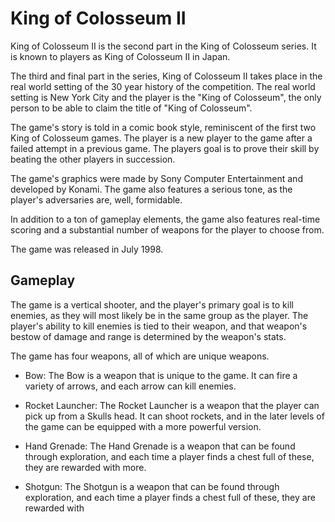 # King of Colosseum II

King of Colosseum II is the second part in the King of Colosseum series. It is known to players as King of Colosseum II in Japan.

The third and final part in the series, King of Colosseum II takes place in the real world setting of the 30 year history of the competition. The real world setting is New York City and the player is the "King of Colosseum", the only person to be able to claim the title of "King of Colosseum".

The game's story is told in a comic book style, reminiscent of the first two King of Colosseum games. The player is a new player to the game after a failed attempt in a previous game. The players goal is to prove their skill by beating the other players in succession.

The game's graphics were made by Sony Computer Entertainment and developed by Konami. The game also features a serious tone, as the player's adversaries are, well, formidable.

In addition to a ton of gameplay elements, the game also features real-time scoring and a substantial number of weapons for the player to choose from.

The game was released in July 1998.

## Gameplay

The game is a vertical shooter, and the player's primary goal is to kill enemies, as they will most likely be in the same group as the player. The player's ability to kill enemies is tied to their weapon, and that weapon's bestow of damage and range is determined by the weapon's stats.

The game has four weapons, all of which are unique weapons.

*   Bow: The Bow is a weapon that is unique to the game. It can fire a variety of arrows, and each arrow can kill enemies.

*   Rocket Launcher: The Rocket Launcher is a weapon that the player can pick up from a Skulls head. It can shoot rockets, and in the later levels of the game can be equipped with a more powerful version.

*   Hand Grenade: The Hand Grenade is a weapon that can be found through exploration, and each time a player finds a chest full of these, they are rewarded with more.

*   Shotgun: The Shotgun is a weapon that can be found through exploration, and each time a player finds a chest full of these, they are rewarded with